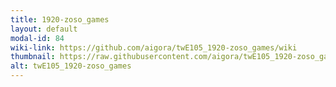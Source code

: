 ```yaml
---
title: 1920-zoso_games
layout: default
modal-id: 84
wiki-link: https://github.com/aigora/twE105_1920-zoso_games/wiki
thumbnail: https://raw.githubusercontent.com/aigora/twE105_1920-zoso_games/master/logo.png.png
alt: twE105_1920-zoso_games
---
```

